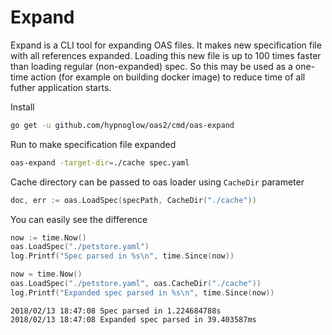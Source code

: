 # Expand

Expand is a CLI tool for expanding OAS files. It makes new specification file
with all references expanded. Loading this new file is up to 100 times faster
than loading regular (non-expanded) spec. So this may be used as a one-time
action (for example on building docker image) to reduce time of all futher
application starts.

Install

```sh
go get -u github.com/hypnoglow/oas2/cmd/oas-expand
```

Run to make specification file expanded

```sh
oas-expand -target-dir=./cache spec.yaml
```

Cache directory can be passed to oas loader using `CacheDir` parameter

```go
doc, err := oas.LoadSpec(specPath, CacheDir("./cache"))
```

You can easily see the difference

```go
now := time.Now()
oas.LoadSpec("./petstore.yaml")
log.Printf("Spec parsed in %s\n", time.Since(now))

now = time.Now()
oas.LoadSpec("./petstore.yaml", oas.CacheDir("./cache"))
log.Printf("Expanded spec parsed in %s\n", time.Since(now))
```

```
2018/02/13 18:47:08 Spec parsed in 1.224684788s
2018/02/13 18:47:08 Expanded spec parsed in 39.403587ms
```
